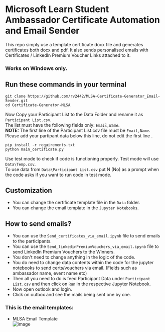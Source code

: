 # Microsoft Learn Student Ambassador Certificate Automation and Email Sender

This repo simply use a template certificate docx file and generates certificates both docx and pdf. It also sends personalised emails with Certificates / LinkedIn Premium Voucher Links attached to it.

###  Works on Windows only.

## Run these commands in your terminal

```
git clone https://github.com/rv2442/MLSA-Certificate-Generator_Email-Sender.git
cd Certificate-Generator-MLSA
```
Now Copy your Participant List to the Data Folder and rename it as `Participant List.csv`. <br>
<e>The list must have the following fields only: <i>```Email,Name```</i></e>. <br>
<e><b>NOTE:</b> The first line of the Participant List.csv file must be ```Email,Name```. Please add your partipant data below this line, do not edit the first line </e>.
```
pip install -r requirements.txt
python main_certificate.py
```
Use test mode to check if code is functioning properly. Test mode will use ```Data\Temp.csv```.  
To use data from ```Data\Participant List.csv``` put N (No) as a prompt when the code asks if you want to run code in test mode.

## Customization
- You can change the certificate template file in the `Data` folder.
- You can change the email template in the `Jupyter Notebooks`.

## How to send emails?
- You can use the `Send_certificates_via_email.ipynb` file to send emails to the participants.
- You can use the `Send_linkedinPremiumVouchers_via_email.ipynb` file to send LinkedIn Premium Vouchers to the Winners.
- You don't need to change anything in the logic of the code.
- You do need to change data contents within the code for the jupyter notebooks to send certs/vouchers via email. (Fields such as ambassador name, event name etc)
- Then all you need to do is feed Participant Data under ```Participant List.csv``` and then click on ```Run``` in the respective Jupyter Notebook.
- Now open outlook and login.
- Click on outbox and see the mails being sent one by one.

### This is the email templates:
- MLSA Email Template  
![image](https://github.com/rv2442/MLSA-Certificate-Generator_Email-Sender/assets/69571769/3478c021-c31d-4f67-a031-f2e5d40ddb00)


